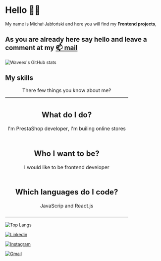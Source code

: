 # Hello 🙋‍♂️ 
My name is Michał Jabłoński and here you will find my **Frontend projects**, 
## As you are already here say hello and leave a comment at my [📫 mail](mailto:michal.jablonski097@gmial.com)
![Waveex's GitHub stats](https://github-readme-stats.vercel.app/api?username=waveex&show_icons=true&theme=radical)

<table><caption>There few things you know about me? </caption> <tbody><td> <tr>
  <td style="
    border: none;" align="center" width="100%">
    <h2> What do I do? </h2>
  <p> I'm PrestaShop developer, I'm builing online stores </p>
</td ></tr><tr>
  <td style="
    border: none;" align="center" width="100%">
 <h2> Who I want to be?</h2>
  <p> I would like to be frontend developer</p>
</td></tr><tr>
  <td style="
    border: none;" align="center" width="100%">
 <h2> Which languages do I code? </h2>
  <p>  JavaScrip and React.js</p>
</td>
  </tr> </td> <td> <tr> <h2>My skills </h2></tr></td></tbody></table>

![Top Langs](https://github-readme-stats.vercel.app/api/top-langs/?username=waveex&langs_count=4&theme=radical)

[![Linkedin](https://img.shields.io/badge/-LinkedIn-blue?style=flat&logo=Linkedin&logoColor=white)](https://www.linkedin.com/in/michjab/)

[![Instagram](https://img.shields.io/badge/-Instagram-24292e?style=flat&labelColor=24292e&logo=instagram&logoColor=black)](https://www.instagram.com/mike.ybl/)

[![Gmail](https://img.shields.io/badge/-Gmail-c14438?style=flat&logo=Gmail&logoColor=white)](mailto:michal.jablonski097@gmail.com)

<!--
**waveex/waveex** is a ✨ _special_ ✨ repository because its `README.md` (this file) appears on your GitHub profile.

Here are some ideas to get you started:

- 🔭 I’m currently working on ...
- 🌱 I’m currently learning ...
- 👯 I’m looking to collaborate on ...
- 🤔 I’m looking for help with ...
- 💬 Ask me about ...
- 📫 How to reach me: ...
- 😄 Pronouns: ...
- ⚡ Fun fact: ...
-->
